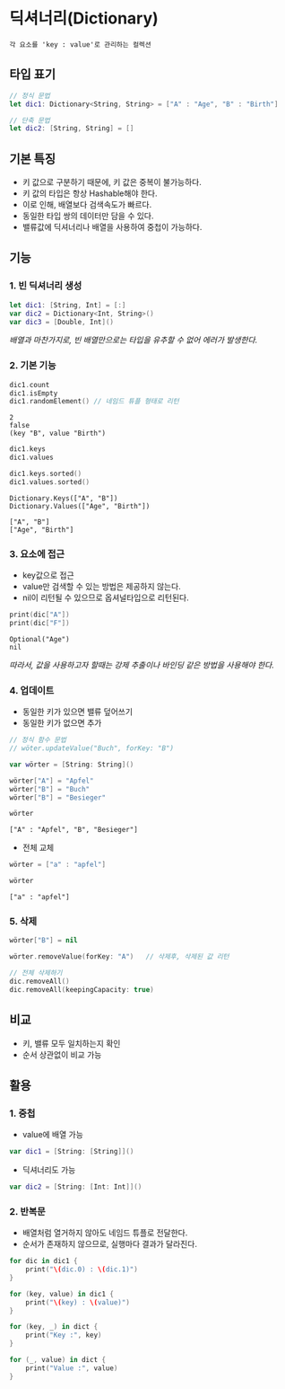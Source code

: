 # 딕셔너리(Dictionary)
    각 요소를 'key : value'로 관리하는 컬렉션
## 타입 표기
~~~swift
// 정식 문법
let dic1: Dictionary<String, String> = ["A" : "Age", "B" : "Birth"] 

// 단축 문법
let dic2: [String, String] = []

~~~

## 기본 특징
+ 키 값으로 구분하기 때문에, 키 값은 중복이 불가능하다.
+ 키 값의 타입은 항상 Hashable해야 한다.
+ 이로 인해, 배열보다 검색속도가 빠르다. 
+ 동일한 타입 쌍의 데이터만 담을 수 있다.
+ 밸류값에 딕셔너리나 배열을 사용하여 중첩이 가능하다.

## 기능
### 1. 빈 딕셔너리 생성
~~~swift
let dic1: [String, Int] = [:]
var dic2 = Dictionary<Int, String>()
var dic3 = [Double, Int]()
~~~
*배열과 마찬가지로, 빈 배열만으로는 타입을 유추할 수 없어 에러가 발생한다.*
### 2. 기본 기능
~~~swift
dic1.count 
dic1.isEmpty 
dic1.randomElement() // 네임드 튜플 형태로 리턴
~~~
    2
    false
    (key "B", value "Birth")

~~~swift
dic1.keys  
dic1.values 

dic1.keys.sorted()
dic1.values.sorted()
~~~
    Dictionary.Keys(["A", "B"])
    Dictionary.Values(["Age", "Birth"])

    ["A", "B"]
    ["Age", "Birth"]

### 3. 요소에 접근
+ key값으로 접근
+ value만 검색할 수 있는 방법은 제공하지 않는다.
+ nil이 리턴될 수 있으므로 옵셔널타입으로 리턴된다.
~~~swift
print(dic["A"])
print(dic["F"])
~~~
    Optional("Age")
    nil
*따라서, 값을 사용하고자 할때는 강제 추출이나 바인딩 같은 방법을 사용해야 한다.*

### 4. 업데이트
+ 동일한 키가 있으면 밸류 덮어쓰기
+ 동일한 키가 없으면 추가
~~~swift
// 정식 함수 문법
// wöter.updateValue("Buch", forKey: "B")

var wörter = [String: String]()

wörter["A"] = "Apfel" 
wörter["B"] = "Buch"
wörter["B"] = "Besieger"

wörter
~~~
    ["A" : "Apfel", "B", "Besieger"]
+ 전체 교체 
~~~swift
wörter = ["a" : "apfel"]

wörter
~~~
    ["a" : "apfel"]

### 5. 삭제
~~~ swift
wörter["B"] = nil

wörter.removeValue(forKey: "A")   // 삭제후, 삭제된 값 리턴

// 전체 삭제하기
dic.removeAll()
dic.removeAll(keepingCapacity: true)
~~~
## 비교
+ 키, 밸류 모두 일치하는지 확인
+ 순서 상관없이 비교 가능

## 활용
### 1. 중첩
+ value에 배열 가능
~~~swift
var dic1 = [String: [String]]() 
~~~
+ 딕셔너리도 가능
~~~swift
var dic2 = [String: [Int: Int]]() 
~~~
### 2. 반복문
+ 배열처럼 열거하지 않아도 네임드 튜플로 전달한다.
+ 순서가 존재하지 않으므로, 실행마다 결과가 달라진다.
~~~swift
for dic in dic1 {
    print("\(dic.0) : \(dic.1)")
}

for (key, value) in dic1 {
    print("\(key) : \(value)")
}

for (key, _) in dict {
    print("Key :", key)
}

for (_, value) in dict {
    print("Value :", value)
}
~~~